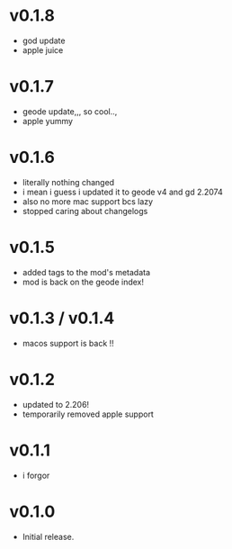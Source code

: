 # v0.1.8
* god update
* apple juice

# v0.1.7

* geode update,,, so cool..,
* apple yummy

# v0.1.6

* literally nothing changed
* i mean i guess i updated it to geode v4 and gd 2.2074
* also no more mac support bcs lazy
* stopped caring about changelogs

# v0.1.5

* added tags to the mod's metadata
* mod is back on the geode index!

# v0.1.3 / v0.1.4

* macos support is back !!

# v0.1.2

* updated to 2.206!
* temporarily removed apple support

# v0.1.1

* i forgor

# v0.1.0

* Initial release.
